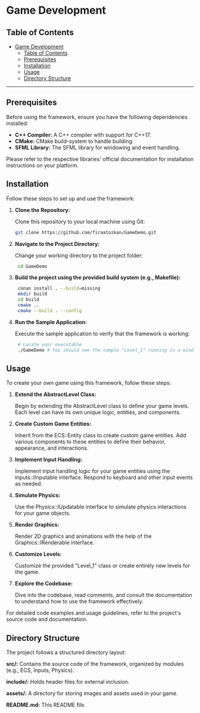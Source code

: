 # Game Development

## Table of Contents

- [Game Development](#game-development)
  - [Table of Contents](#table-of-contents)
  - [Prerequisites](#prerequisites)
  - [Installation](#installation)
  - [Usage](#usage)
  - [Directory Structure](#directory-structure)

---

## Prerequisites

Before using the framework, ensure you have the following dependencies installed:

- **C++ Compiler:** A C++ compiler with support for C++17.
- **CMake:** CMake build-system to handle building.
- **SFML Library:** The SFML library for windowing and event handling.

Please refer to the respective libraries' official documentation for installation instructions on your platform.

## Installation

Follow these steps to set up and use the framework:

1. **Clone the Repository:**

   Clone this repository to your local machine using Git:

   ```bash
   git clone https://github.com/firaatozkan/GameDemo.git

2. **Navigate to the Project Directory:**   

    Change your working directory to the project folder:

   ```bash
    cd GameDemo

3. **Build the project using the provided build system (e.g., Makefile):**

   ```bash
    conan install . --build=missing
    mkdir build
    cd build
    cmake ..
    cmake --build . --config

4. **Run the Sample Application:**

    Execute the sample application to verify that the framework is working:

   ```bash
    # Locate your executable
    ./GameDemo # You should see the sample "Level_1" running in a window.

## Usage

To create your own game using this framework, follow these steps:

1. **Extend the AbstractLevel Class:**

    Begin by extending the AbstractLevel class to define your game levels. Each level can have its own unique logic, entities, and components.

2. **Create Custom Game Entities:**

    Inherit from the ECS::Entity class to create custom game entities. Add various components to these entities to define their behavior, appearance, and interactions.

3. **Implement Input Handling:**

    Implement input handling logic for your game entities using the Inputs::IInputable interface. Respond to keyboard and other input events as needed.

4. **Simulate Physics:**

    Use the Physics::IUpdatable interface to simulate physics interactions for your game objects.

5. **Render Graphics:**

    Render 2D graphics and animations with the help of the Graphics::IRenderable interface.

6. **Customize Levels:**

    Customize the provided "Level_1" class or create entirely new levels for the game.

7. **Explore the Codebase:**

    Dive into the codebase, read comments, and consult the documentation to understand how to use the framework effectively.


For detailed code examples and usage guidelines, refer to the project's source code and documentation.

## Directory Structure
The project follows a structured directory layout:

**src/:** Contains the source code of the framework, organized by modules (e.g., ECS, Inputs, Physics).

**include/:** Holds header files for external inclusion.

**assets/:** A directory for storing images and assets used in your game.

**README.md:** This README file.